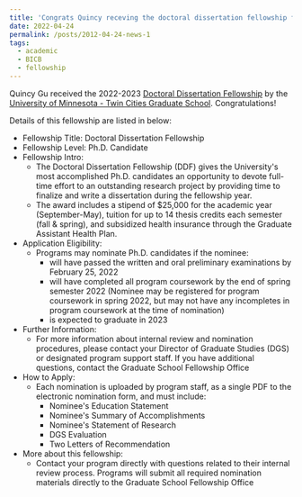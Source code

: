 ```yaml
---
title: 'Congrats Quincy receving the doctoral dissertation fellowship for the 2022-2023 academic clanedar year'
date: 2022-04-24
permalink: /posts/2012-04-24-news-1
tags:
  - academic 
  - BICB
  - fellowship
---
```


Quincy Gu received the 2022-2023 [Doctoral Dissertation Fellowship](https://grad.umn.edu/funding/current-students/doctoral-dissertation-fellowship) by the [University of Minnesota - Twin Cities Graduate School](https://r.umn.edu/academics-research/graduate/bicb). Congratulations!

Details of this fellowship are listed in below:
  * Fellowship Title: Doctoral Dissertation Fellowship
  * Fellowship Level: Ph.D. Candidate
  * Fellowship Intro:
    * The Doctoral Dissertation Fellowship (DDF) gives the University's most accomplished Ph.D. candidates an opportunity to devote full-time effort to an outstanding research project by providing time to finalize and write a dissertation during the fellowship year.
    * The award includes a stipend of $25,000 for the academic year (September-May), tuition for up to 14 thesis credits each semester (fall & spring), and subsidized health insurance through the Graduate Assistant Health Plan.
  * Application Eligibility:
    * Programs may nominate Ph.D. candidates if the nominee:
      * will have passed the written and oral preliminary examinations by February 25, 2022
      * will have completed all program coursework by the end of spring semester 2022 (Nominee may be registered for program coursework in spring 2022, but may not have any incompletes in program coursework at the time of nomination)
      * is expected to graduate in 2023
  * Further Information:
    * For more information about internal review and nomination procedures, please contact your Director of Graduate Studies (DGS) or designated program support staff. If you have additional questions, contact the Graduate School Fellowship Office
  * How to Apply:
    * Each nomination is uploaded by program staff, as a single PDF to the electronic nomination form, and must include:
      * Nominee's Education Statement
      * Nominee's Summary of Accomplishments
      * Nominee's Statement of Research
      * DGS Evaluation
      * Two Letters of Recommendation
  * More about this fellowship:
    * Contact your program directly with questions related to their internal review process. Programs will submit all required nomination materials directly to the Graduate School Fellowship Office